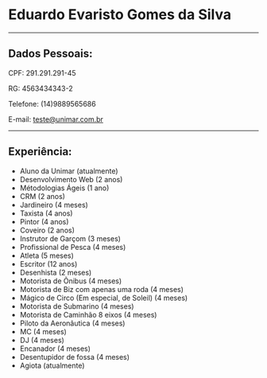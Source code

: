 
# Eduardo Evaristo Gomes da Silva

---

## Dados Pessoais:

CPF: 291.291.291-45

RG: 4563434343-2

Telefone: (14)9889565686

E-mail: teste@unimar.com.br

---

## Experiência:

- Aluno da Unimar (atualmente)
- Desenvolvimento Web (2 anos)
- Métodologias Ágeis (1 ano)
- CRM (2 anos)
- Jardineiro (4 meses)
- Taxista (4 anos)
- Pintor (4 anos)
- Coveiro (2 anos)
- Instrutor de Garçom (3 meses)
- Profissional de Pesca (4 meses)
- Atleta (5 meses)
- Escritor (12 anos)
- Desenhista (2 meses)
- Motorista de Õnibus (4 meses)
- Motorista de Biz com apenas uma roda (4 meses)
- Mágico de Circo (Em especial, de Soleil) (4 meses)
- Motorista de Submarino (4 meses)
- Motorista de Caminhão 8 eixos (4 meses)
- Piloto da Aeronâutica (4 meses)
- MC (4 meses)
- DJ (4 meses)
- Encanador (4 meses)
- Desentupidor de fossa (4 meses)
- Agiota (atualmente)


